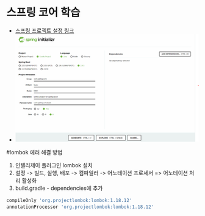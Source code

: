 
# 스프링 코어 학습
- [스프링 프로젝트 설정 링크](https://start.spring.io)
-  ![초기설정 예시사진](./src/main/resources/static/md_image/start-spring-io.png)

#lombok 에러 해결 방법
1. 인텔리제이 플러그인 lombok 설치
2. 설정 -> 빌드, 실행, 배포 -> 컴파일러 -> 어노테이션 프로세서
=> 어노테이션 처리 활성화
3. build.gradle - dependencies에 추가
```groovy
compileOnly 'org.projectlombok:lombok:1.18.12'
annotationProcessor 'org.projectlombok:lombok:1.18.12'
```